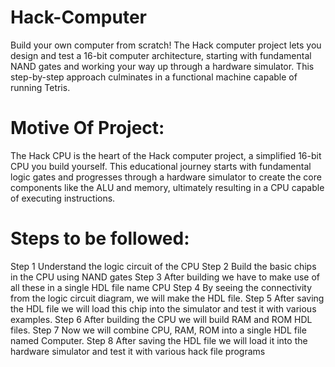 # Hack-Computer
 Build your own computer from scratch! The Hack computer project lets you design and test a 16-bit computer architecture,  starting with fundamental NAND gates and working your way up through a hardware simulator.  This step-by-step approach culminates in a functional machine capable of running Tetris.

# Motive Of Project:
The Hack CPU is the heart of the Hack computer project, a simplified 16-bit CPU you build yourself.  This educational journey starts with fundamental logic gates and progresses through a hardware simulator to create the core components like the ALU and memory, ultimately resulting in a CPU capable of executing instructions.

# Steps to be followed:
Step 1
Understand the logic circuit of the CPU
Step 2
Build the basic chips in the CPU using NAND gates
Step 3
After building we have to make use of all these in a single HDL file name CPU
Step 4
By seeing the connectivity from the logic circuit diagram, we will make the HDL file.
Step 5
After saving the HDL file we will load this chip into the simulator and test it with various examples.
Step 6
After building the CPU we will build RAM and ROM HDL files.
Step 7
Now we will combine CPU, RAM, ROM into a single HDL file named Computer.
Step 8
After saving the HDL file we will load it into the hardware simulator and test it with various hack file programs

